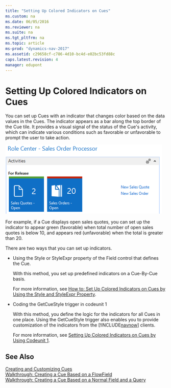 ```yaml
---
title: "Setting Up Colored Indicators on Cues"
ms.custom: na
ms.date: 06/05/2016
ms.reviewer: na
ms.suite: na
ms.tgt_pltfrm: na
ms.topic: article
ms-prod: "dynamics-nav-2017"
ms.assetid: c29658cf-c786-4d10-bc4d-e02bc53fd88c
caps.latest.revision: 4
manager: edupont
---
```

# Setting Up Colored Indicators on Cues
You can set up Cues with an indicator that changes color based on the data values in the Cues. The indicator appears as a bar along the top border of the Cue tile. It provides a visual signal of the status of the Cue's activity, which can indicate various conditions such as favorable or unfavorable to prompt the user to take action.  
  
 ![Cues on the Order Processor Role Center](media/NAV_Cues_OrderProcessor.png "NAV\_Cues\_OrderProcessor")  
  
 For example, if a Cue displays open sales quotes, you can set up the indicator to appear green \(favorable\) when total number of open sales quotes is below 10, and appears red \(unfavorable\) when the total is greater than 20.  
  
 There are two ways that you can set up indicators.  
  
-   Using the Style or StyleExpr property of the Field control that defines the Cue.  
  
     With this method, you set up predefined indicators on a Cue-By-Cue basis.  
  
     For more information, see [How to: Set Up Colored Indicators on Cues by Using the Style and StyleExpr Property](How-to--Set-Up-Colored-Indicators-on-Cues-by-Using-the-Style-and-StyleExpr-Property.md).  
  
-   Coding the GetCueStyle trigger in codeunit 1  
  
     With this method, you define the logic for the indicators for all Cues in one place. Using the GetCueStyle trigger also enables you to provide customization of the indicators from the [!INCLUDE[navnow](includes/navnow_md.md)] clients.  
  
     For more information, see [Setting Up Colored Indicators on Cues by Using Codeunit 1](Setting-Up-Colored-Indicators-on-Cues-by-Using-Codeunit-1.md).  
  
## See Also  
 [Creating and Customizing Cues](Creating-and-Customizing-Cues.md)   
 [Walkthrough: Creating a Cue Based on a FlowField](Walkthrough:-Creating-a-Cue-Based-on-a-FlowField.md)   
 [Walkthrough: Creating a Cue Based on a Normal Field and a Query](Walkthrough:-Creating-a-Cue-Based-on-a-Normal-Field-and-a-Query.md)